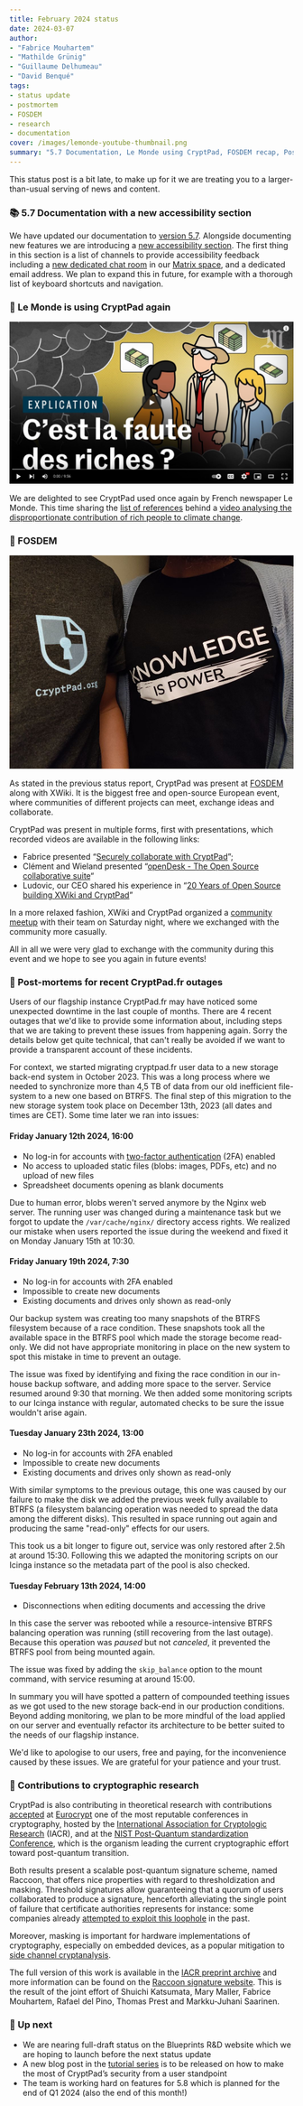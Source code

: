 ```yaml
---
title: February 2024 status
date: 2024-03-07
author: 
- "Fabrice Mouhartem"
- "Mathilde Grünig"
- "Guillaume Delhumeau"
- "David Benqué"
tags:
- status update
- postmortem
- FOSDEM
- research
- documentation
cover: /images/lemonde-youtube-thumbnail.png
summary: "5.7 Documentation, Le Monde using CryptPad, FOSDEM recap, Post-mortems for recent CryptPad.fr outages"
---
```


This status post is a bit late, to make up for it we are treating you to a larger-than-usual serving of news and content.

### 📚 5.7 Documentation with a new accessibility section

We have updated our documentation to [version 5.7](https://docs.cryptpad.org). Alongside documenting new features we are introducing a [new accessibility section](https://docs.cryptpad.org/en/user_guide/accessibility.html). The first thing in this section is a list of channels to provide accessibility feedback including a [new dedicated chat room](https://matrix.to/#/#cryptpad-accessibility:matrix.xwiki.com) in our [Matrix space](https://matrix.to/#/#cryptpad:matrix.xwiki.com), and a dedicated email address. We plan to expand this in future, for example with a thorough list of keyboard shortcuts and navigation.

### 📰 Le Monde is using CryptPad again

![Video thumbnail with title in french "C'est la faute des riches?"](/images/lemonde-youtube-thumbnail.png)

We are delighted to see CryptPad used once again by French newspaper Le Monde. This time sharing the [list of references](https://cryptpad.fr/pad/#/2/pad/view/y7CGhVOTkDMwbIUEA0W-bqTl9qbXnCPkGiTdgZWqebw/) behind a [video analysing the disproportionate contribution of rich people to climate change](https://www.youtube.com/watch?v=JQDRb7jE9qQ).

### 📢 FOSDEM

![photo of two people wearing a CryptPad and XWiki t-shirts next to each other](/images/tshirst_cryptpad_xwiki.jpg)

As stated in the previous status report, CryptPad was present at [FOSDEM](https://fosdem.org/) along with XWiki.
It is the biggest free and open-source European event, where communities of different projects can meet, exchange ideas and collaborate.

CryptPad was present in multiple forms, first with presentations, which recorded videos are available in the following links:
- Fabrice presented “[Securely collaborate with CryptPad](https://fosdem.org/2024/schedule/event/fosdem-2024-3126-securely-collaborate-with-cryptpad/)”;
- Clément and Wieland presented “[openDesk - The Open Source collaborative suite](https://fosdem.org/2024/schedule/event/fosdem-2024-3274-opendesk-the-open-source-collaborative-suite/)“
- Ludovic, our CEO shared his experience in “[20 Years of Open Source building XWiki and CryptPad](https://fosdem.org/2024/schedule/event/fosdem-2024-1830-20-years-of-open-source-building-xwiki-and-cryptpad/)”
<!-- - “[Cristal: a new Wiki UI to rule them all](https://fosdem.org/2024/schedule/event/fosdem-2024-1831-cristal-a-new-wiki-ui-to-rule-them-all/)” (?) -->

In a more relaxed fashion, XWiki and CryptPad organized a [community meetup](https://xwiki.com/en/Blog/XWiki-and-CryptPad-FOSDEM-meetup/) with their team on Saturday night, where we exchanged with the community more casually.

All in all we were very glad to exchange with the community during this event and we hope to see you again in future events!


### 🤕 Post-mortems for recent CryptPad.fr outages

Users of our flagship instance CryptPad.fr may have noticed some unexpected downtime in the last couple of months. There are 4 recent outages that we'd like to provide some information about, including steps that we are taking to prevent these issues from happening again. Sorry the details below get quite technical, that can't really be avoided if we want to provide a transparent account of these incidents.

For context, we started migrating cryptpad.fr user data to a new storage back-end system in October 2023. This was a long process where we needed to synchronize more than 4,5 TB of data from our old inefficient file-system to a new one based on BTRFS. The final step of this migration to the new storage system took place on December 13th, 2023 (all dates and times are CET). Some time later we ran into issues:

#### Friday January 12th 2024, 16:00

- No log-in for accounts with [two-factor authentication](https://blog.cryptpad.org/2024/01/09/tutorial-two-factor-authentication/) (2FA) enabled
- No access to uploaded static files (blobs: images, PDFs, etc) and no upload of new files
- Spreadsheet documents opening as blank documents

Due to human error, blobs weren't served anymore by the Nginx web server. The running user was changed during a maintenance task but we forgot to update the `/var/cache/nginx/` directory access rights. We realized our mistake when users reported the issue during the weekend and fixed it on Monday January 15th at 10:30.

#### Friday January 19th 2024, 7:30

- No log-in for accounts with 2FA enabled
- Impossible to create new documents
- Existing documents and drives only shown as read-only

Our backup system was creating too many snapshots of the BTRFS filesystem because of a race condition. These snapshots took all the available space in the BTRFS pool which made the storage become read-only. We did not have appropriate monitoring in place on the new system to spot this mistake in time to prevent an outage. 

The issue was fixed by identifying and fixing the race condition in our in-house backup software, and adding more space to the server. Service resumed around 9:30 that morning. We then added some monitoring scripts to our Icinga instance with regular, automated checks to be sure the issue wouldn't arise again. 


#### Tuesday January 23th 2024, 13:00

- No log-in for accounts with 2FA enabled
- Impossible to create new documents
- Existing documents and drives only shown as read-only

With similar symptoms to the previous outage, this one was caused by our failure to make the disk we added the previous week fully available to BTRFS (a filesystem balancing operation was needed to spread the data among the different disks). This resulted in space running out again and producing the same "read-only" effects for our users. 

This took us a bit longer to figure out, service was only restored after 2.5h at around 15:30. Following this we adapted the monitoring scripts on our Icinga instance so the metadata part of the pool is also checked. 


#### Tuesday February 13th 2024, 14:00

- Disconnections when editing documents and accessing the drive

In this case the server was rebooted while a resource-intensive BTRFS balancing operation was running (still recovering from the last outage). Because this operation was *paused* but not *canceled*, it prevented the BTRFS pool from being mounted again.

The issue was fixed by adding the `skip_balance` option to the mount command, with service resuming at around 15:00.

In summary you will have spotted a pattern of compounded teething issues as we got used to the new storage back-end in our production conditions. Beyond adding monitoring, we plan to be more mindful of the load applied on our server and eventually refactor its architecture to be better suited to the needs of our flagship instance.

We'd like to apologise to our users, free and paying, for the inconvenience caused by these issues. We are grateful for your patience and your trust.


### 🔎 Contributions to cryptographic research

CryptPad is also contributing in theoretical research with contributions [accepted](https://eurocrypt.iacr.org/2024/acceptedpapers.php) at [Eurocrypt](https://iacr.org/meetings/eurocrypt/) one of the most reputable conferences in cryptography, hosted by the [International Association for Cryptologic Research](https://iacr.org/) (IACR), and at the [NIST Post-Quantum standardization Conference](https://csrc.nist.gov/Events/2024/fifth-pqc-standardization-conference), which is the organism leading the current cryptographic effort toward post-quantum transition.

Both results present a scalable post-quantum signature scheme, named Raccoon, that offers nice properties with regard to thresholdization and masking. Threshold signatures allow guaranteeing that a quorum of users collaborated to produce a signature, henceforth alleviating the single point of failure that certificate authorities represents for instance: some companies already [attempted to exploit this loophole](https://www.securityweek.com/mozilla-may-reject-uae-firms-root-inclusion-request/) in the past.

Moreover, masking is important for hardware implementations of cryptography, especially on embedded devices, as a popular mitigation to [side channel cryptanalysis](https://en.wikipedia.org/wiki/Side-channel_attack).

The full version of this work is available in the [IACR preprint archive](https://ia.cr/2024/184) and more information can be found on the [Raccoon signature website](https://raccoonfamily.org/). This is the result of the joint effort of Shuichi Katsumata, Mary Maller, Fabrice Mouhartem, Rafael del Pino, Thomas Prest and Markku-Juhani Saarinen.

<!--
- https://eurocrypt.iacr.org/2024/acceptedpapers.php
   - Threshold Raccoon: Practical Threshold Signatures from Standard Lattice Assumptions
       - Shuichi Katsumata, Mary Maller, Rafael del Pino, **Fabrice Mouhartem**, Thomas Prest, Markku-Juhani Saarinen
       - PQShield LTD & AIST, PQShield LTD & Ethereum Foundation, PQShield SAS, **XWiki SAS (CryptPad)**, PQShield LTD & Tampere University
- https://csrc.nist.gov/Events/2024/fifth-pqc-standardization-conference
  - Threshold Raccoon
    -  Rafael del Pino Thomas Espitau, Shuichi Katsumata, Mary Maller, **Fabrice Mouhartem**, Thomas Prest, Markku-Juhani Saarinen, Kaoru Takemure
-->

### 🔭 Up next

- We are nearing full-draft status on the Blueprints R&D website which we are hoping to launch before the next status update
- A new blog post in the [tutorial series](https://blog.cryptpad.org/tags/tutorials/) is to be released on how to make the most of CryptPad’s security from a user standpoint
- The team is working hard on features for 5.8 which is planned for the end of Q1 2024 (also the end of this month!)